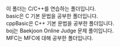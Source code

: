 이 폴더는 C/C++를 연습하는 폴더입니다. \
basic은 C 기본 문법을 공부한 폴더입니다. \
cppBasic은 C++ 기본 문법을 공부한 폴더입니다.\
boj는 Baekjoon Online Judge 문제 풀이입니다.\
MFC는 MFC에 대해 공부한 폴더입니다.
